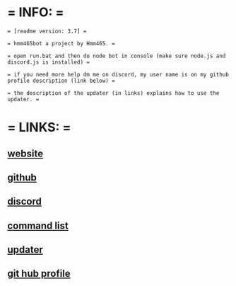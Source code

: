 # = INFO: =

```asciidoc
= [readme version: 3.7] =

= hmm465bot a project by Hmm465. =

= open run.bat and then do node bot in console (make sure node.js and discord.js is installed) = 

= if you need more help dm me on discord, my user name is on my github profile description (link below) =

= the description of the updater (in links) explains how to use the updater. =
```

# = LINKS: =

## [website](https://hmm465.github.io/hmm465bot/)

## [github](https://github.com/Hmm465/hmm465bot)

## [discord](https://hmm465.weebly.com/discord.html)

## [command list](https://raw.githubusercontent.com/Hmm465/hmm465bot/master/commandlist.txt)

## [updater](https://github.com/Hmm465/hmm465bot/releases)

## [git hub profile](https://github.com/Hmm465)

